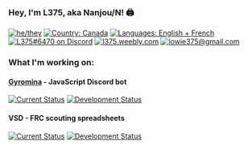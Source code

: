### Hey, I'm L375, aka Nanjou/N! 🖨️

[![he/they][pronouns]][pronouns]
[![Country: Canada][country]][country]
[![Languages: English + French][lang]][lang]  
[![L375#6470 on Discord][discord]](https://discord.com)
[![l375.weebly.com][website]](https://l375.weebly.com)
[![lowie375@gmail.com][email]](mailto:lowie375@gmail.com)

### What I'm working on:

#### [Gyromina](https://github.com/lowie375/gyromina) - JavaScript Discord bot
[![Current Status][gyr-now]][gyr-now]
[![Development Status][gyr-dev]][gyr-dev]

#### VSD - FRC scouting spreadsheets
[![Current Status][vsd-now]][vsd-now]
[![Development Status][vsd-dev]][vsd-dev]

<!-- Badges -->
[pronouns]: https://img.shields.io/badge/pronouns-he%2Fthey-e34fcd
[country]: https://img.shields.io/badge/country-canada-f24040
[lang]: https://img.shields.io/badge/languages-english%20%2B%20fran%C3%A7ais-f39316
[discord]: https://img.shields.io/badge/discord-L375%236740-%237289DA
[website]: https://img.shields.io/badge/website-l375.weebly.com-009663
[email]: https://img.shields.io/badge/email-lowie375%40gmail.com-b84de6

[gyr-now]: https://img.shields.io/badge/currently-online-brightgreen
[vsd-now]: https://img.shields.io/badge/currently-porting-blue

[gyr-dev]: https://img.shields.io/badge/development-on%20hold-yellow
[vsd-dev]: https://img.shields.io/badge/development-completed-lightgrey
